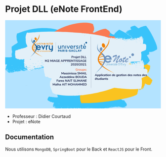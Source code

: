 # Projet DLL (eNote FrontEnd)

<p align="center">
  <img src="src\assets\img\theme\info.PNG" />
</p>

* Professeur : Didier Courtaud
* Projet : eNote

## Documentation

Nous utilisons `MongoDB`, `SpringBoot` pour le Back et `ReactJS` pour le Front.
